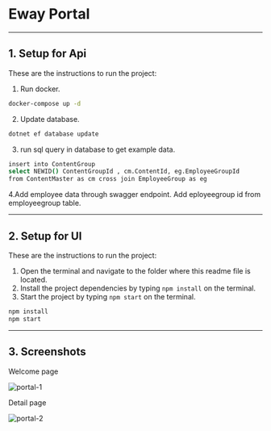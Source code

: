 # Eway Portal

---

## 1. Setup for Api

These are the instructions to run the project:

1. Run docker.
```bash
docker-compose up -d
```

2. Update database.
```bash
dotnet ef database update
```

3. run sql query in database to get example data.

```bash
insert into ContentGroup
select NEWID() ContentGroupId , cm.ContentId, eg.EmployeeGroupId
from ContentMaster as cm cross join EmployeeGroup as eg
```

4.Add employee data through swagger endpoint. Add eployeegroup id from employeegroup table.

---


## 2. Setup for UI

These are the instructions to run the project:

1. Open the terminal and navigate to the folder where this readme file is located.
2. Install the project dependencies by typing `npm install` on the terminal.
3. Start the project by typing `npm start` on the terminal.

```bash
npm install
npm start
```

---

## 3. Screenshots

Welcome page

![portal-1](https://user-images.githubusercontent.com/72212986/168016130-e32909af-b3fa-4962-b482-3c2f2e300b1b.PNG)

Detail page

![portal-2](https://user-images.githubusercontent.com/72212986/168016213-69bee885-93ee-4cb3-9241-47d91105baf0.PNG)

